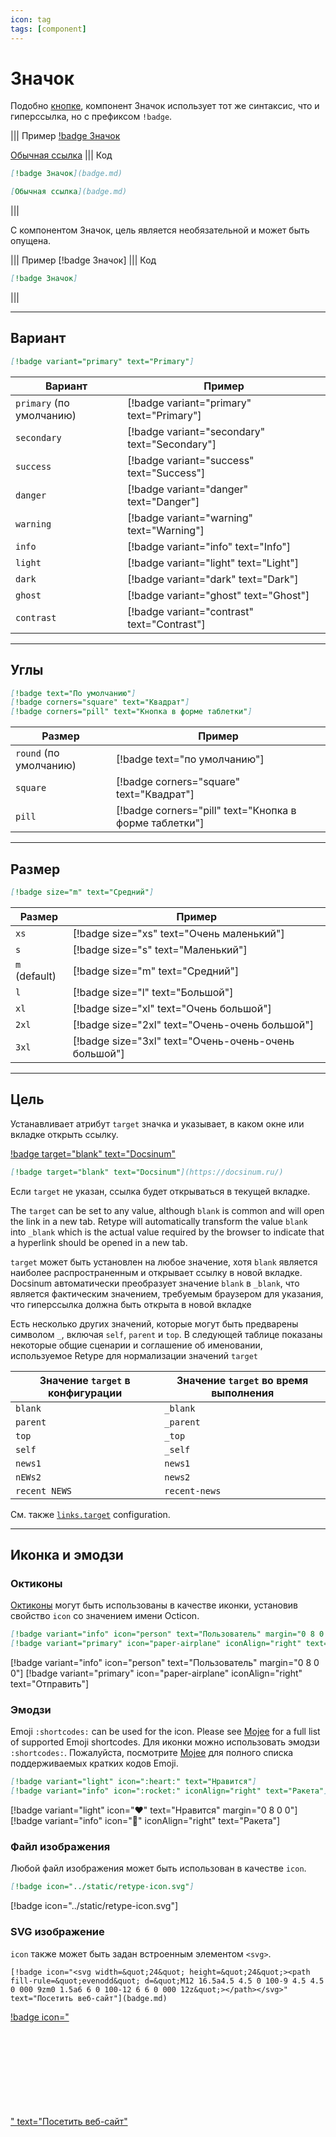 ```yaml
---
icon: tag
tags: [component]
---
```

# Значок

Подобно [кнопке](button.md), компонент Значок использует тот же синтаксис, что и гиперссылка, но с префиксом `!badge`.

||| Пример
[!badge Значок](badge.md)

[Обычная ссылка](badge.md)
||| Код
```md
[!badge Значок](badge.md)

[Обычная ссылка](badge.md)
```
|||

С компонентом Значок, цель является необязательной и может быть опущена.

||| Пример
[!badge Значок]
||| Код
```md
[!badge Значок]
```
|||

---

## Вариант

```md
[!badge variant="primary" text="Primary"]
```

| Вариант | Пример |
| --- | --- |
| `primary` (по умолчанию) | [!badge variant="primary" text="Primary"] |
| `secondary` | [!badge variant="secondary" text="Secondary"] |
| `success` | [!badge variant="success" text="Success"] |
| `danger` | [!badge variant="danger" text="Danger"] |
| `warning` | [!badge variant="warning" text="Warning"] |
| `info` | [!badge variant="info" text="Info"] |
| `light` | [!badge variant="light" text="Light"] |
| `dark` | [!badge variant="dark" text="Dark"] |
| `ghost` | [!badge variant="ghost" text="Ghost"] |
| `contrast` | [!badge variant="contrast" text="Contrast"] |

---

## Углы

```md
[!badge text="По умолчанию"]
[!badge corners="square" text="Квадрат"]
[!badge corners="pill" text="Кнопка в форме таблетки"]
```

| Размер | Пример |
| --- | --- |
| `round` (по умолчанию) | [!badge text="по умолчанию"] |
| `square` | [!badge corners="square" text="Квадрат"] |
| `pill` | [!badge corners="pill" text="Кнопка в форме таблетки"] |

---

## Размер

```md
[!badge size="m" text="Средний"]
```

| Размер | Пример |
| --- | --- |
| `xs` | [!badge size="xs" text="Очень маленький"] |
| `s` | [!badge size="s" text="Маленький"] |
| `m` (default) | [!badge size="m" text="Средний"] |
| `l` | [!badge size="l" text="Большой"] |
| `xl` | [!badge size="xl" text="Очень большой"] |
| `2xl` | [!badge size="2xl" text="Очень-очень большой"] |
| `3xl` | [!badge size="3xl" text="Очень-очень-очень большой"] |

---

## Цель

Устанавливает атрибут `target` значка и указывает, в каком окне или вкладке открыть ссылку.

[!badge target="blank" text="Docsinum"](https://docsinum.ru/)

```md
[!badge target="blank" text="Docsinum"](https://docsinum.ru/)
```

Если `target` не указан, ссылка будет открываться в текущей вкладке.

The `target` can be set to any value, although `blank` is common and will open the link in a new tab. Retype will automatically transform the value `blank` into `_blank` which is the actual value required by the browser to indicate that a hyperlink should be opened in a new tab.

`target` может быть установлен на любое значение, хотя `blank` является наиболее распространенным и открывает ссылку в новой вкладке. Docsinum автоматически преобразует значение `blank` в `_blank`, что является фактическим значением, требуемым браузером для указания, что гиперссылка должна быть открыта в новой вкладке

Есть несколько других значений, которые могут быть предварены символом `_`, включая `self`, `parent` и `top`. В следующей таблице показаны некоторые общие сценарии и соглашение об именовании, используемое Retype для нормализации значений `target`

Значение `target` в конфигурации | Значение `target` во время выполнения
--- | ---
`blank` | `_blank`
`parent` | `_parent`
`top` | `_top`
`self` | `_self`
`news1` | `news1`
`nEWs2` | `news2`
`recent NEWS` | `recent-news`

См. также [`links.target`](/configuration/project.md#target) configuration.

---

## Иконка и эмодзи

### Октиконы

[Октиконы](/components/octicons.md) могут быть использованы в качестве иконки, установив свойство `icon` со значением имени Octicon.

```md
[!badge variant="info" icon="person" text="Пользователь" margin="0 8 0 0"]
[!badge variant="primary" icon="paper-airplane" iconAlign="right" text="Отправить"]
```

[!badge variant="info" icon="person" text="Пользователь" margin="0 8 0 0"]
[!badge variant="primary" icon="paper-airplane" iconAlign="right" text="Отправить"]

### Эмодзи

Emoji `:shortcodes:` can be used for the icon. Please see [Mojee](https://mojee.io/emojis) for a full list of supported Emoji shortcodes.
Для иконки можно использовать эмодзи `:shortcodes:`. Пожалуйста, посмотрите [Mojee](https://mojee.io/emojis) для полного списка поддерживаемых кратких кодов Emoji.

```md
[!badge variant="light" icon=":heart:" text="Нравится"]
[!badge variant="info" icon=":rocket:" iconAlign="right" text="Ракета"]
```

[!badge variant="light" icon=":heart:" text="Нравится" margin="0 8 0 0"]
[!badge variant="info" icon=":rocket:" iconAlign="right" text="Ракета"]

### Файл изображения

Любой файл изображения может быть использован в качестве `icon`.

```md
[!badge icon="../static/retype-icon.svg"]
```

[!badge icon="../static/retype-icon.svg"]

### SVG изображение

`icon` также может быть задан встроенным элементом `<svg>`.

```
[!badge icon="<svg width=&quot;24&quot; height=&quot;24&quot;><path fill-rule=&quot;evenodd&quot; d=&quot;M12 16.5a4.5 4.5 0 100-9 4.5 4.5 0 000 9zm0 1.5a6 6 0 100-12 6 6 0 000 12z&quot;></path></svg>" text="Посетить веб-сайт"](badge.md)
```

[!badge icon="<svg width=&quot;24&quot; height=&quot;24&quot;><path fill-rule=&quot;evenodd&quot; d=&quot;M12 16.5a4.5 4.5 0 100-9 4.5 4.5 0 000 9zm0 1.5a6 6 0 100-12 6 6 0 000 12z&quot;></path></svg>" text="Посетить веб-сайт"](badge.md)
